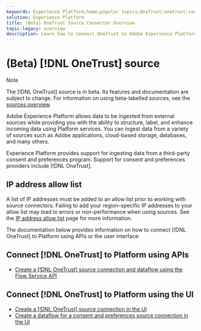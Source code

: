 ```yaml
---
keywords: Experience Platform;home;popular topics;OneTrust;onetrust;consent;consent and preferences;compliance
solution: Experience Platform
title: (Beta) OneTrust Source Connector Overview
topic-legacy: overview
description: Learn how to connect OneTrust to Adobe Experience Platform using APIs or the user interface.
---
```

# (Beta) [!DNL OneTrust] source

>[!NOTE]
>
>The [!DNL OneTrust] source is in beta. Its features and documentation are subject to change. For information on using beta-labelled sources, see the [sources overview](../../home.md#terms-and-conditions).

Adobe Experience Platform allows data to be ingested from external sources while providing you with the ability to structure, label, and enhance incoming data using Platform services. You can ingest data from a variety of sources such as Adobe applications, cloud-based storage, databases, and many others.

Experience Platform provides support for ingesting data from a third-party consent and preferences program. Support for consent and preferences providers include [!DNL OneTrust].

## IP address allow list

A list of IP addresses must be added to an allow list prior to working with source connectors. Failing to add your region-specific IP addresses to your allow list may lead to errors or non-performance when using sources. See the [IP address allow list](../../ip-address-allow-list.md) page for more information.

The documentation below provides information on how to connect [!DNL OneTrust] to Platform using APIs or the user interface:

## Connect [!DNL OneTrust] to Platform using APIs

- [Create a [!DNL OneTrust] source connection and dataflow using the Flow Service API](../../tutorials/api/create/consent-and-preferences/onetrust.md)

## Connect [!DNL OneTrust] to Platform using the UI

- [Create a [!DNL OneTrust] source connection in the UI](../../tutorials/ui/create/consent-and-preferences/onetrust.md)
- [Create a dataflow for a consent and preferences source connection in the UI](../../tutorials/ui/dataflow/consent-and-preferences.md)
